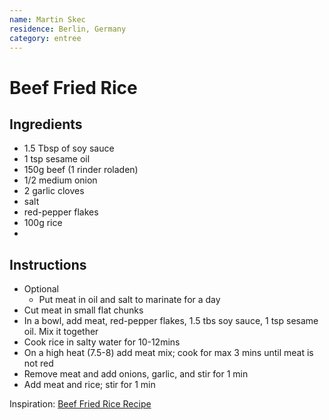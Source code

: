```yaml
---
name: Martin Skec
residence: Berlin, Germany
category: entree
---
```


# Beef Fried Rice

## Ingredients 
* 1.5 Tbsp of soy sauce
* 1 tsp sesame oil
* 150g beef (1 rinder roladen)
* 1/2 medium onion
* 2 garlic cloves
* salt
* red-pepper flakes
* 100g rice
* <some other vegtable you like>

## Instructions
* Optional 
	* Put meat in oil and salt to marinate for a day
* Cut meat in small flat chunks
* In a bowl, add meat, red-pepper flakes, 1.5 tbs soy sauce, 1 tsp sesame oil. Mix it together
* Cook rice in salty water for 10-12mins
* On a high heat (7.5-8) add meat mix; cook for max 3 mins until meat is not red
* Remove meat and add onions, garlic, <some other vegtable> and stir for 1 min
* Add meat and rice; stir for 1 min

Inspiration: [Beef Fried Rice Recipe](http://www.foodandwine.com/recipes/beef-fried-rice)
 